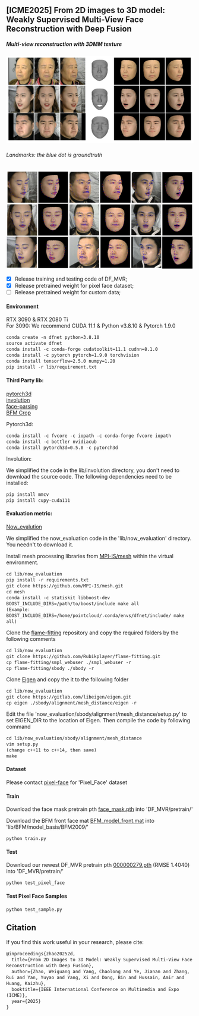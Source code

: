 ## [ICME2025] From 2D images to 3D model: Weakly Supervised Multi-View Face Reconstruction with Deep Fusion
##### Multi-view reconstruction with 3DMM texture
![avatar](./doc/example.jpeg#pic_center)

###### Landmarks: the blue dot is groundtruth
![avatar](./doc/example_lm.jpeg#pic_center)

- [x] Release training and testing code of DF_MVR;
- [x] Release pretrained weight for pixel face dataset;
- [ ] Release pretrained weight for custom data;
#### Environment
RTX 3090 & RTX 2080 Ti  <br>
For 3090: We recommend CUDA 11.1 & Python v3.8.10  & Pytorch 1.9.0 
    
    conda create -n dfnet python=3.8.10
    source activate dfnet
    conda install -c conda-forge cudatoolkit=11.1 cudnn=8.1.0
    conda install -c pytorch pytorch=1.9.0 torchvision
    conda install tensorflow=2.5.0 numpy=1.20
    pip install -r lib/requirement.txt
  
#### Third Party lib:  
[pytorch3d](https://github.com/facebookresearch/pytorch3d)  
[involution](https://github.com/d-li14/involution)  
[face-parsing](https://github.com/zllrunning/face-parsing.PyTorch)  
[BFM Crop](https://github.com/sicxu/Deep3DFaceRecon_pytorch)

Pytorch3d:

    conda install -c fvcore -c iopath -c conda-forge fvcore iopath
    conda install -c bottler nvidiacub
    conda install pytorch3d=0.5.0 -c pytorch3d

Involution:

We simplified the code in the lib/involution directory, you don't need to download the source code. The following dependencies need to be installed:
    
    pip install mmcv
    pip install cupy-cuda111
    



#### Evaluation metric:
[Now_evalution](https://github.com/soubhiksanyal/now_evaluation)
  
We simplified the now_evaluation code in the 'lib/now_evaluation' directory. You needn't to download it.
    
Install mesh processing libraries from [MPI-IS/mesh](https://github.com/MPI-IS/mesh) within the virtual environment.

    cd lib/now_evaluation
    pip install -r requirements.txt
    git clone https://github.com/MPI-IS/mesh.git
    cd mesh
    conda install -c statiskit libboost-dev
    BOOST_INCLUDE_DIRS=/path/to/boost/include make all
    (Example: BOOST_INCLUDE_DIRS=/home/pointcloud/.conda/envs/dfnet/include/ make all)
    
Clone the [flame-fitting](https://github.com/Rubikplayer/flame-fitting) repository and copy the required folders by the following comments

    cd lib/now_evaluation
    git clone https://github.com/Rubikplayer/flame-fitting.git
    cp flame-fitting/smpl_webuser ./smpl_webuser -r
    cp flame-fitting/sbody ./sbody -r
    
Clone [Eigen](http://eigen.tuxfamily.org/index.php?title=Main_Page) and copy the it to the following folder

    cd lib/now_evaluation
    git clone https://gitlab.com/libeigen/eigen.git
    cp eigen ./sbody/alignment/mesh_distance/eigen -r

Edit the file 'now_evaluation/sbody/alignment/mesh_distance/setup.py' to set EIGEN_DIR to the location of Eigen. Then compile the code by following command
    
    cd lib/now_evaluation/sbody/alignment/mesh_distance
    vim setup.py  
    (change c++11 to c++14, then save)
    make
    
    
#### Dataset
Please contact [pixel-face](https://github.com/zyg11/Pixel-Face) for 'Pixel_Face' dataset

#### Train
Download the face mask pretrain pth [face_mask.pth](https://drive.google.com/file/d/1wldpAhrPUVYy7JMtgt6aaYkMID_VsalI/view?usp=drive_link) into 'DF_MVR/pretrain/'


Download the BFM front face mat [BFM_model_front.mat](https://drive.google.com/file/d/1XJZVxpJLWQz5jSNJiFTjI6ZRkowMTGAp/view?usp=drive_link) into 'lib/BFM/model_basis/BFM2009/'

    python train.py

#### Test
Download our newest DF_MVR pretrain pth [000000279.pth](https://drive.google.com/file/d/1rA8V6-ZP8wLp531NuM2TF8PgbqdsaiT8/view?usp=drive_link) (RMSE 1.4040) into 'DF_MVR/pretrain/'
    
    python test_pixel_face

#### Test Pixel Face Samples

    python test_sample.py

## Citation
If you find this work useful in your research, please cite:
```
@inproceedings{zhao20252d,
  title={From 2D Images to 3D Model: Weakly Supervised Multi-View Face Reconstruction with Deep Fusion},
  author={Zhao, Weiguang and Yang, Chaolong and Ye, Jianan and Zhang, Rui and Yan, Yuyao and Yang, Xi and Dong, Bin and Hussain, Amir and Huang, Kaizhu},
  booktitle={IEEE International Conference on Multimedia and Expo (ICME)},
  year={2025}
}
```
